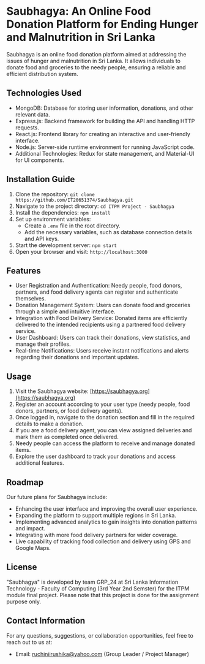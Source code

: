 # Saubhagya: An Online Food Donation Platform for Ending Hunger and Malnutrition in Sri Lanka

Saubhagya is an online food donation platform aimed at addressing the issues of hunger and malnutrition in Sri Lanka. It allows individuals to donate food and groceries to the needy people, ensuring a reliable and efficient distribution system.

## Technologies Used

- MongoDB: Database for storing user information, donations, and other relevant data.
- Express.js: Backend framework for building the API and handling HTTP requests.
- React.js: Frontend library for creating an interactive and user-friendly interface.
- Node.js: Server-side runtime environment for running JavaScript code.
- Additional Technologies: Redux for state management, and Material-UI for UI components.

## Installation Guide

1. Clone the repository: `git clone https://github.com/IT20651374/Saubhagya.git`
2. Navigate to the project directory: `cd ITPM Project - Saubhagya`
3. Install the dependencies: `npm install`
4. Set up environment variables:
   - Create a `.env` file in the root directory.
   - Add the necessary variables, such as database connection details and API keys.
5. Start the development server: `npm start`
6. Open your browser and visit: `http://localhost:3000`

## Features

- User Registration and Authentication: Needy people, food donors, partners, and food delivery agents can register and authenticate themselves.
- Donation Management System: Users can donate food and groceries through a simple and intuitive interface.
- Integration with Food Delivery Service: Donated items are efficiently delivered to the intended recipients using a partnered food delivery service.
- User Dashboard: Users can track their donations, view statistics, and manage their profiles.
- Real-time Notifications: Users receive instant notifications and alerts regarding their donations and important updates.

## Usage

1. Visit the Saubhagya website: [https://saubhagya.org](https://saubhagya.org)
2. Register an account according to your user type (needy people, food donors, partners, or food delivery agents).
3. Once logged in, navigate to the donation section and fill in the required details to make a donation.
4. If you are a food delivery agent, you can view assigned deliveries and mark them as completed once delivered.
5. Needy people can access the platform to receive and manage donated items.
6. Explore the user dashboard to track your donations and access additional features.


## Roadmap

Our future plans for Saubhagya include:

- Enhancing the user interface and improving the overall user experience.
- Expanding the platform to support multiple regions in Sri Lanka.
- Implementing advanced analytics to gain insights into donation patterns and impact.
- Integrating with more food delivery partners for wider coverage.
- Live capability of tracking food collection and delivery using GPS and Google Maps.

## License

"Saubhagya" is developed by team GRP_24 at Sri Lanka Information Technology - Faculty of Computing (3rd Year 2nd Semster) for the ITPM module final project.
Please note that this project is done for the assignment purpose only.

## Contact Information

For any questions, suggestions, or collaboration opportunities, feel free to reach out to us at:

- Email: ruchiniirushika@yahoo.com (Group Leader / Project Manager)
